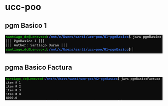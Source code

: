 # ucc-poo
## pgm Basico 1
![pgmBasico1](/pgmsBasicos/pgmBasico1.png) 

## pgma Basico Factura
![pgmBasico1](/pgmsBasicos/pgmBasicoFactura.png) 